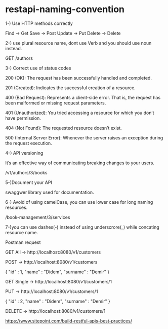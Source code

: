 # restapi-naming-convention

1-) Use HTTP methods correctly

Find -> Get
Save -> Post
Update -> Put
Delete -> Delete


2-)  use plural resource name, dont use Verb and you should use noun instead.

  GET /authors
  
  
3-) Correct use of status codes

  200 (OK): The request has been successfully handled and completed.
  
  201 (Created): Indicates the successful creation of a resource.
  
  400 (Bad Request): Represents a client-side error. That is, the request has been malformed or missing request parameters.
  
  401 (Unauthorized): You tried accessing a resource for which you don’t have permission.
  
  404 (Not Found): The requested resource doesn’t exist.
  
  500 (Internal Server Error): Whenever the server raises an exception during the request execution.
  
4-) API versioning

  It’s an effective way of communicating breaking changes to your users.

  /v1/authors/3/books

5-)Document your API

   swaggwer library used for documentation.
  
 6-) Avoid of using camelCase, you can use lower case for long naming resources.
 
  /book-management/3/services
  
 7-)you can use dashes(-) instead of using underscrore(_) while concating resource name.
 
 
 
 
 Postman request
 
 GET All -> http://localhost:8080/v1/customers
 
 POST -> http://localhost:8080/v1/customers
 
 {
    "id" : 1,
    "name" : "Didem",
    "surname" : "Demir"
}

GET Single -> http://localhost:8080/v1/customers/1

PUT -> http://localhost:8080/v1/customers/1

{
    "id" : 2,
    "name" : "Didem",
    "surname" : "Demir"
}

DELETE -> http://localhost:8080/v1/customers/1
 
 
 https://www.sitepoint.com/build-restful-apis-best-practices/
  
